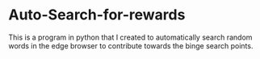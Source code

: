 # Auto-Search-for-rewards
This is a program in python that I created to automatically search random words in the edge browser to contribute towards the binge search points.
